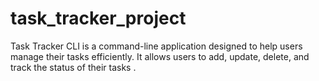 # task_tracker_project
Task Tracker CLI is a command-line application designed to help users manage their tasks efficiently. It allows users to add, update, delete, and track the status of their tasks .
